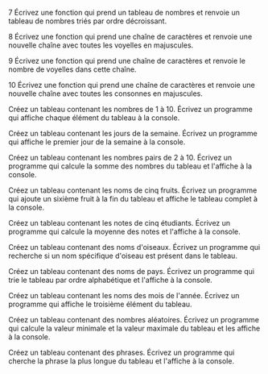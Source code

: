 7 Écrivez une fonction qui prend un tableau de nombres et renvoie un tableau de nombres triés par ordre décroissant.

8 Écrivez une fonction qui prend une chaîne de caractères et renvoie une nouvelle chaîne avec toutes les voyelles en majuscules.

9 Écrivez une fonction qui prend une chaîne de caractères et renvoie le nombre de voyelles dans cette chaîne.

10 Écrivez une fonction qui prend une chaîne de caractères et renvoie une nouvelle chaîne avec toutes les consonnes en majuscules.

Créez un tableau contenant les nombres de 1 à 10. Écrivez un programme qui affiche chaque élément du tableau à la console.

Créez un tableau contenant les jours de la semaine. Écrivez un programme qui affiche le premier jour de la semaine à la console.

Créez un tableau contenant les nombres pairs de 2 à 10. Écrivez un programme qui calcule la somme des nombres du tableau et l'affiche à la console.

Créez un tableau contenant les noms de cinq fruits. Écrivez un programme qui ajoute un sixième fruit à la fin du tableau et affiche le tableau complet à la console.

Créez un tableau contenant les notes de cinq étudiants. Écrivez un programme qui calcule la moyenne des notes et l'affiche à la console.

Créez un tableau contenant des noms d'oiseaux. Écrivez un programme qui recherche si un nom spécifique d'oiseau est présent dans le tableau.

Créez un tableau contenant des noms de pays. Écrivez un programme qui trie le tableau par ordre alphabétique et l'affiche à la console.

Créez un tableau contenant les noms des mois de l'année. Écrivez un programme qui affiche le troisième élément du tableau.

Créez un tableau contenant des nombres aléatoires. Écrivez un programme qui calcule la valeur minimale et la valeur maximale du tableau et les affiche à la console.

Créez un tableau contenant des phrases. Écrivez un programme qui cherche la phrase la plus longue du tableau et l'affiche à la console.